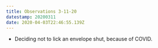 ```yaml
---
title: Observations 3-11-20
datestamp: 20200311
date: 2020-04-03T22:46:55.139Z
---
```

- Deciding not to lick an envelope shut, because of COVID.
